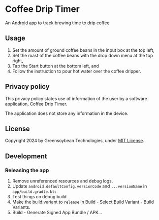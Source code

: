 # Coffee Drip Timer
An Android app to track brewing time to drip coffee

## Usage
1. Set the amount of ground coffee beans in the input box at the top left,
2. Set the roast of the coffee beans with the drop down menu at the top right,
3. Tap the Start button at the bottom left, and
4. Follow the instruction to pour hot water over the coffee dripper.

## Privacy policy
This privacy policy states use of information of the user by a software application, Coffee Drip Timer.

The application does not store any information in the device.

## License
Copyright 2024 by Greensoybean Technologies, under [MIT License](LICENSE).

## Development
### Releasing the app
1. Remove unreferenced resources and debug logs.
2. Update `android.defaultConfig.versionCode` and `...versionName` in `app/build.gradle.kts`
3. Test things on debug build
4. Make the build variant to `release` in Build - Select Build Variant - Build Variants.
5. Build - Generate Signed App Bundle / APK...

